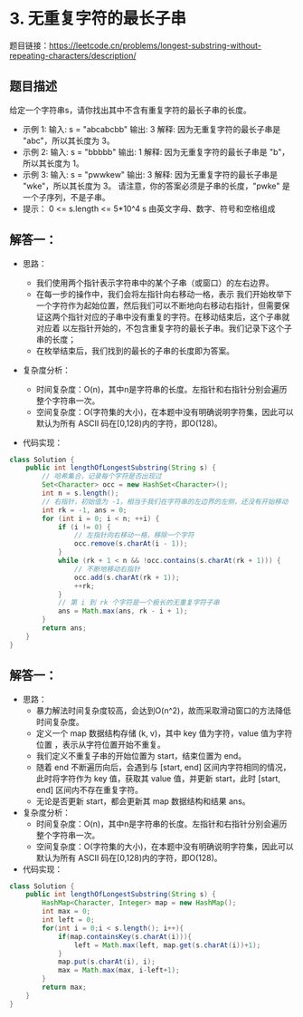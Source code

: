 # 3. 无重复字符的最长子串

题目链接：https://leetcode.cn/problems/longest-substring-without-repeating-characters/description/

## 题目描述

给定一个字符串s，请你找出其中不含有重复字符的最长子串的长度。

* 示例 1:
  输入: s = "abcabcbb"
  输出: 3 
  解释: 因为无重复字符的最长子串是 "abc"，所以其长度为 3。
* 示例 2:
  输入: s = "bbbbb"
  输出: 1
  解释: 因为无重复字符的最长子串是 "b"，所以其长度为 1。
* 示例 3:
  输入: s = "pwwkew"
  输出: 3
  解释: 因为无重复字符的最长子串是 "wke"，所以其长度为 3。
     请注意，你的答案必须是子串的长度，"pwke" 是一个子序列，不是子串。
* 提示：
  0 <= s.length <= 5*10^4
  s 由英文字母、数字、符号和空格组成

## 解答一：

* 思路：
  * 我们使用两个指针表示字符串中的某个子串（或窗口）的左右边界。
  * 在每一步的操作中，我们会将左指针向右移动一格，表示 我们开始枚举下一个字符作为起始位置，然后我们可以不断地向右移动右指针，但需要保证这两个指针对应的子串中没有重复的字符。在移动结束后，这个子串就对应着 以左指针开始的，不包含重复字符的最长子串。我们记录下这个子串的长度；
  * 在枚举结束后，我们找到的最长的子串的长度即为答案。

* 复杂度分析：
  * 时间复杂度：O(n)，其中n是字符串的长度。左指针和右指针分别会遍历整个字符串一次。
  * 空间复杂度：O(字符集的大小)，在本题中没有明确说明字符集，因此可以默认为所有 ASCII 码在[0,128)内的字符，即O(128)。
* 代码实现：

```java
class Solution {
    public int lengthOfLongestSubstring(String s) {
        // 哈希集合，记录每个字符是否出现过
        Set<Character> occ = new HashSet<Character>();
        int n = s.length();
        // 右指针，初始值为 -1，相当于我们在字符串的左边界的左侧，还没有开始移动
        int rk = -1, ans = 0;
        for (int i = 0; i < n; ++i) {
            if (i != 0) {
                // 左指针向右移动一格，移除一个字符
                occ.remove(s.charAt(i - 1));
            }
            while (rk + 1 < n && !occ.contains(s.charAt(rk + 1))) {
                // 不断地移动右指针
                occ.add(s.charAt(rk + 1));
                ++rk;
            }
            // 第 i 到 rk 个字符是一个极长的无重复字符子串
            ans = Math.max(ans, rk - i + 1);
        }
        return ans;
    }
}
```

## 解答一：

* 思路：
  * 暴力解法时间复杂度较高，会达到O(n^2)，故而采取滑动窗口的方法降低时间复杂度。
  * 定义一个 map 数据结构存储 (k, v)，其中 key 值为字符，value 值为字符位置 ，表示从字符位置开始不重复。
  * 我们定义不重复子串的开始位置为 start，结束位置为 end。
  * 随着 end 不断遍历向后，会遇到与 [start, end] 区间内字符相同的情况，此时将字符作为 key 值，获取其 value 值，并更新 start，此时 [start, end] 区间内不存在重复字符。
  * 无论是否更新 start，都会更新其 map 数据结构和结果 ans。
* 复杂度分析：
  * 时间复杂度：O(n)，其中n是字符串的长度。左指针和右指针分别会遍历整个字符串一次。
  * 空间复杂度：O(字符集的大小)，在本题中没有明确说明字符集，因此可以默认为所有 ASCII 码在[0,128)内的字符，即O(128)。
* 代码实现：

```java
class Solution {
    public int lengthOfLongestSubstring(String s) {
        HashMap<Character, Integer> map = new HashMap();
        int max = 0;
        int left = 0;
        for(int i = 0;i < s.length(); i++){
            if(map.containsKey(s.charAt(i))){
                left = Math.max(left, map.get(s.charAt(i))+1);
            }
            map.put(s.charAt(i), i);
            max = Math.max(max, i-left+1);
        }
        return max;
    }
}
```

